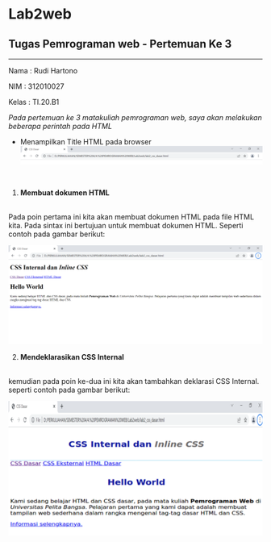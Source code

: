 # Lab2web
## Tugas Pemrograman web - Pertemuan Ke 3

<hr>

Nama    : Rudi Hartono

NIM     : 312010027

Kelas   : TI.20.B1


*Pada pertemuan ke 3 matakuliah pemrograman web, saya akan melakukan beberapa perintah pada HTML*

- Menampilkan Title HTML pada browser <br>
![gambar title pada web html](gambar/link.PNG)

<br>

1. **Membuat dokumen HTML**
<br>
Pada poin pertama ini kita akan membuat dokumen HTML pada file HTML kita.
Pada sintax ini bertujuan untuk membuat dokumen HTML. Seperti contoh pada gambar berikut:

![membuat dokume HTML](gambar/dokhtml.PNG)

2. **Mendeklarasikan CSS Internal**
<br>
kemudian pada poin ke-dua ini kita akan tambahkan deklarasi CSS Internal.
seperti contoh pada gambar berikut:

![menambahkan deklarasi css internal](gambar/cssin.PNG)


